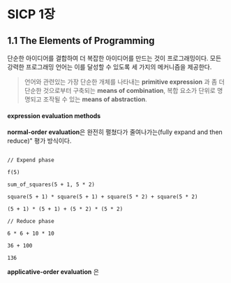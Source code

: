 # SICP 1장

## 1.1 The Elements of Programming

단순한 아이디어를 결합하여 더 복잡한 아이디어를 만드는 것이 프로그래밍이다. 모든 강력한 프로그래밍 언어는 이를 달성할 수 있도록 세 가지의 메커니즘을 제공한다.

> 언어와 관련있는 가장 단순한 개체를 나타내는 **primitive expression** 과 좀 더 단순한 것으로부터 구축되는 **means of combination**, 복합 요소가 단위로 명명되고 조작될 수 있는 **means of abstraction**.


#### expression evaluation methods

**normal-order evaluation**은 완전히 펼쳤다가 줄여나가는(fully expand and then reduce)" 평가 방식이다.

```text

// Expend phase

f(5)

sum_of_squares(5 + 1, 5 * 2)

square(5 + 1) * square(5 + 1) + square(5 * 2) + square(5 * 2)

(5 + 1) * (5 + 1) + (5 * 2) * (5 * 2)

// Reduce phase

6 * 6 + 10 * 10

36 + 100

136

```


**applicative-order evaluation** 은 